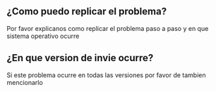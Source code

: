 ## ¿Como puedo replicar el problema?
Por favor explicanos como replicar el problema paso a paso y en que sistema operativo ocurre
## ¿En que version de invie ocurre?
Si este problema ocurre en todas las versiones por favor de tambien mencionarlo
